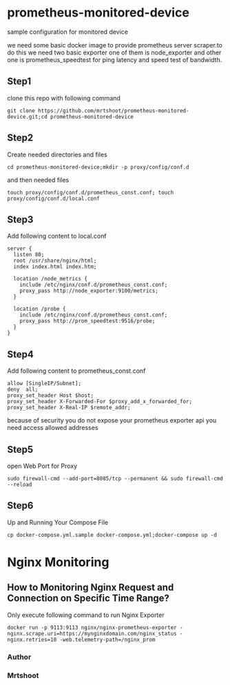 # prometheus-monitored-device
sample configuration for monitored device

we need some basic docker image to provide prometheus server scraper.to do this we need two basic exporter one of them is node_exporter and other one is prometheus_speedtest for ping latency and speed test of bandwidth.

## Step1
clone this repo with following command

```
git clone https://github.com/mrtshoot/prometheus-monitored-device.git;cd prometheus-monitored-device
```

## Step2
Create needed directories and files
```
cd prometheus-monitored-device;mkdir -p proxy/config/conf.d
```
and then needed files
```
touch proxy/config/conf.d/prometheus_const.conf; touch proxy/config/conf.d/local.conf
```
 
## Step3
Add following content to local.conf

```
server {
  listen 80;
  root /usr/share/nginx/html;
  index index.html index.htm;

  location /node_metrics {
    include /etc/nginx/conf.d/prometheus_const.conf;
    proxy_pass http://node_exporter:9100/metrics;
  }

  location /probe {
    include /etc/nginx/conf.d/prometheus_const.conf;
    proxy_pass http://prom_speedtest:9516/probe;
  }
}
```

## Step4
Add following content to prometheus_const.conf

```
allow [SingleIP/Subnet];
deny  all;
proxy_set_header Host $host;
proxy_set_header X-Forwarded-For $proxy_add_x_forwarded_for;
proxy_set_header X-Real-IP $remote_addr;
```

because of security you do not expose your prometheus exporter api you need access allowed addresses

## Step5
open Web Port for Proxy

```
sudo firewall-cmd --add-port=8085/tcp --permanent && sudo firewall-cmd --reload
```

## Step6
Up and Running Your Compose File

```
cp docker-compose.yml.sample docker-compose.yml;docker-compose up -d
```

# Nginx Monitoring

## How to Monitoring Nginx Request and Connection on Specific Time Range?

Only execute following command to run Nginx Exporter

```
docker run -p 9113:9113 nginx/nginx-prometheus-exporter -nginx.scrape.uri=https://mynginxdomain.com/nginx_status -nginx.retries=10 -web.telemetry-path=/nginx_prom
```

### Author
### Mrtshoot
